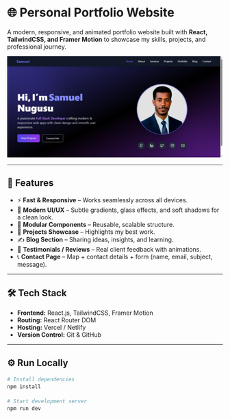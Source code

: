 # 🌐 Personal Portfolio Website

A modern, responsive, and animated portfolio website built with **React, TailwindCSS, and Framer Motion** to showcase my skills, projects, and professional journey.

![Portfolio Preview](public/SamuelPage.jpg) <!-- Optional: add a screenshot of your site -->

---

## 🚀 Features

- ⚡ **Fast & Responsive** – Works seamlessly across all devices.  
- 🎨 **Modern UI/UX** – Subtle gradients, glass effects, and soft shadows for a clean look.  
- 🧩 **Modular Components** – Reusable, scalable structure.  
- 📂 **Projects Showcase** – Highlights my best work.  
- ✍️ **Blog Section** – Sharing ideas, insights, and learning.  
- 💬 **Testimonials / Reviews** – Real client feedback with animations.  
- 📞 **Contact Page** – Map + contact details + form (name, email, subject, message).  

---

## 🛠️ Tech Stack

- **Frontend:** React.js, TailwindCSS, Framer Motion  
- **Routing:** React Router DOM  
- **Hosting:** Vercel / Netlify  
- **Version Control:** Git & GitHub  

---

## ⚙️ Run Locally

```bash
# Install dependencies
npm install

# Start development server
npm run dev
